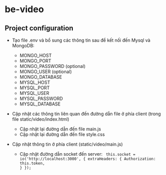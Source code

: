 # be-video

## Project configuration

  - Tạo file .env và bổ sung các thông tin sau để kết nối đến Mysql và MongoDB:
      + MONGO_HOST
      + MONGO_PORT
      + MONGO_PASSWORD (optional)
      + MONGO_USER (optional)
      + MONGO_DATABASE
      + MYSQL_HOST
      + MYSQL_PORT
      + MYSQL_USER
      + MYSQL_PASSWORD
      + MYSQL_DATABASE
      
  - Cập nhật các thông tin liên quan đến đường dẫn file ở phía client (trong file static/video/index.html)
      + Cập nhật lại đường dẫn đến file main.js
      + Cập nhật lại đường dẫn đến file style.css

  - Cập nhật thông tin ở phía client (static/video/main.js)
      + Cập nhật đường dẫn socket đến server:
        <code>
            this.socket = io('http://localhost:3000', {
              extraHeaders: {
                Authorization: this.token,
              }
            });
        </code>
   
        
